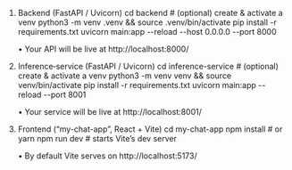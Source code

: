 1. Backend (FastAPI / Uvicorn)
        cd backend
        # (optional) create & activate a venv
        python3 -m venv .venv && source .venv/bin/activate
        pip install -r requirements.txt
        uvicorn main:app --reload --host 0.0.0.0 --port 8000

    • Your API will be live at http://localhost:8000/

2. Inference‐service (FastAPI / Uvicorn)
        cd inference-service
        # (optional) create & activate a venv
        python3 -m venv venv && source venv/bin/activate
        pip install -r requirements.txt
        uvicorn main:app --reload --port 8001

    • Your service will be live at http://localhost:8001/
    
3. Frontend (“my-chat-app”, React + Vite)
        cd my-chat-app
        npm install          # or yarn
        npm run dev          # starts Vite’s dev server

    • By default Vite serves on http://localhost:5173/